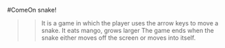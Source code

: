 #ComeOn snake!

>> It is a game in which the player uses the arrow keys to move a snake.
>> It eats mango, grows larger
>> The game ends when the snake either moves off the screen or moves into itself.
